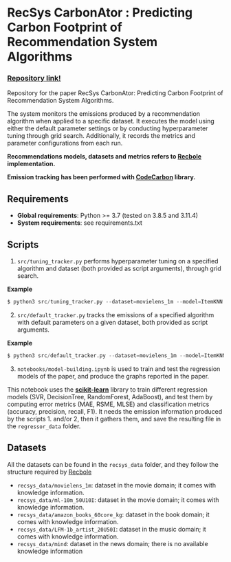 # RecSys CarbonAtor : Predicting Carbon Footprint of Recommendation System Algorithms

### [Repository link!](https://github.com/giuspillo/carbon_recsys_radar)

Repository for the paper RecSys CarbonAtor: Predicting Carbon Footprint of Recommendation System Algorithms.

The system monitors the emissions produced by a recommendation algorithm when applied to a specific dataset. It executes the model using either the default parameter settings or by conducting hyperparameter tuning through grid search. Additionally, it records the metrics and parameter configurations from each run.

**Recommendations models, datasets and metrics refers to [Recbole](https://recbole.io/) implementation.**

**Emission tracking has been performed with [CodeCarbon](https://mlco2.github.io/codecarbon/) library.**


## Requirements
* **Global requirements**: Python >= 3.7 (tested on 3.8.5 and 3.11.4)
* **System requirements**: see requirements.txt


## Scripts

1. `src/tuning_tracker.py` performs hyperparameter tuning on a specified algorithm and dataset (both provided as script arguments), through grid search.

**Example**
```python
$ python3 src/tuning_tracker.py --dataset=movielens_1m --model=ItemKNN
```
2. `src/default_tracker.py` tracks the emissions of a specified algorithm with default parameters on a given dataset, both provided as script arguments.

**Example**
```python
$ python3 src/default_tracker.py --dataset=movielens_1m --model=ItemKNN
```

3. `notebooks/model-building.ipynb` is used to train and test the regression models of the paper, and produce the graphs reported in the paper.

This notebook uses the **[scikit-learn](https://scikit-learn.org/stable/)** library to train different regression models (SVR, DecisionTree, RandomForest, AdaBoost), and test them by computing error metrics (MAE, RSME, MLSE) and classification metrics (accuracy, precision, recall, F1).
It needs the emission information produced by the scripts 1. and/or 2, then it gathers them, and save the resulting file in the `regressor_data` folder.

## Datasets

All the datasets can be found in the `recsys_data` folder, and they follow the structure required by [Recbole](https://recbole.io/atomic_files.html)

* `recsys_data/movielens_1m`: dataset in the movie domain; it comes with knowledge information.
* `recsys_data/ml-10m_50U10I`: dataset in the movie domain; it comes with knowledge information.
* `recsys_data/amazon_books_60core_kg`: dataset in the book domain; it comes with knowledge information.
* `recsys_data/LFM-1b_artist_20U50I`: dataset in the music domain; it comes with knowledge information.
* `recsys_data/mind`: dataset in the news domain; there is no available knowledge information
